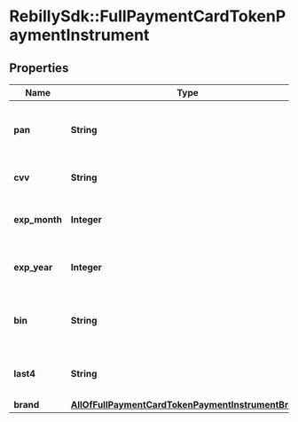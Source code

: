 # RebillySdk::FullPaymentCardTokenPaymentInstrument

## Properties
Name | Type | Description | Notes
------------ | ------------- | ------------- | -------------
**pan** | **String** | Payment Card PAN (Primary Account Number). | 
**cvv** | **String** | Payment Card CVV/CVC. | [optional] 
**exp_month** | **Integer** | Payment Card expiration month. | 
**exp_year** | **Integer** | Payment Card expiration year. | 
**bin** | **String** | Payment Card BIN (the PAN&#x27;s first 6 digits). | [optional] 
**last4** | **String** | Payment Card PAN&#x27;s last 4 digits. | [optional] 
**brand** | [**AllOfFullPaymentCardTokenPaymentInstrumentBrand**](AllOfFullPaymentCardTokenPaymentInstrumentBrand.md) |  | [optional] 


